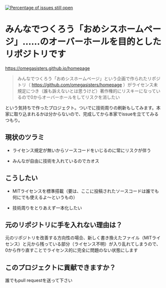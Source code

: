 [![Percentage of issues still open](http://isitmaintained.com/badge/open/ookam/omegasisters-overhaul.svg)](http://isitmaintained.com/project/ookam/omegasisters-overhaul 'Percentage of issues still open')

# みんなでつくろう「おめシスホームページ」……のオーバーホールを目的としたリポジトリです

https://omegasisters.github.io/homepage

> みんなでつくろう「おめシスホームページ」という企画で作られたリポジトリ（ https://github.com/omegasisters/homepage ）がライセンス未規定につき（誰も訴えないとは思うけど）著作権的にリスキーになっているので0からオーバーホールをしてリスクを消したい

という気持ちで作ったプロジェクト。ついでに技術周りの刷新もしてみます。本家に取り込まれるかは分からないので、完成してから本家でissueを立ててみるつもり。


## 現状のツラミ

- ライセンス規定が無いからソースコードをいじるのに常にリスクが伴う

- みんなが自由に技術を入れているのでカオス


## こうしたい

- MITライセンスを標準搭載（要は、ここに投稿されたソースコードは誰でも何にでも使えるよ〜というもの）

- 技術周りをとりあえず一本化したい


## 元のリポジトリに手を入れない理由は？

元のリポジトリを改善する方向性の場合、新しく書き換えたファイル（MITライセンス）と元から残っている部分（ライセンス不明）が入り乱れてしまうので、0から作り直すことでライセンス的に完全に問題のない状態にします


## このプロジェクトに貢献できますか？

誰でもpull requestを送って下さい
